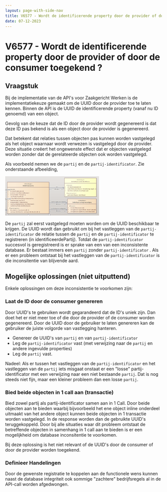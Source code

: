 ```yaml
---
layout: page-with-side-nav
title: V6577 - Wordt de identificerende property door de provider of door de consumer toegekend ? 
date: 07-12-2023
---
```


# V6577 - Wordt de identificerende property door de provider of door de consumer toegekend ? 

## Vraagstuk

Bij de implementatie van de API's voor Zaakgericht Werken is de implementatiekeuze gemaakt om de UUID door de provider toe te laten kennen. 
Binnen de API is de UUID de identificerende property (vanaf nu ID genoemd) van een object. 

Gevolg van de keuze dat de ID door de provider wordt gegenereerd is dat deze ID pas bekend is als een object door de provider is gegenereerd. 

Dat betekent dat relaties tussen objecten pas kunnen worden vastgelegd als het object waarnaar wordt verwezen is vastgelegd door de provider. 
Deze situatie creëert het ongewenste effect dat er objecten vastgelegd worden zonder dat de gerelateerde objecten ook worden vastgelegd. 

Als voorbeeld nemen we de `partij` en de `partij-identificator`. Zie onderstaande afbeelding,

<img src="../assets/6577-1.png" alt="Partij en Partij-identificator" width="60%"/>

De `partij` zal eerst vastgelegd moeten worden om de UUID beschikbaar te krijgen. De UUID wordt dan gebruikt om bij het vastleggen van de `partij-identificator` de relatie tussen de `partij` en de `partij-identificator` te registreren (in identificeerdePartij). 
Totdat de `partij-identificator` succesvol is geregistreerd is er sprake van een van een inconsistente database. Er bestaat immers een `partij` zonder `partij-identificator` . Als er een probleem ontstaat bij het vastleggen van de `partij-identificator` is die inconsitentie van blijvende aard. 

## Mogelijke oplossingen (niet uitputtend)

Enkele oplossingen om deze inconsistentie te voorkomen zijn:

### Laat de ID door de consumer genereren

Door UUID's te gebruiken wordt gegarandeerd dat de ID's uniek zijn. Dan doet het er niet meer toe of die door de provider of de consumer worden gegenereerd. 
Door de UUID door de gebruiker te laten genereren kan de gebruiker de juiste volgorde van vastlegging hanteren. 
  - Genereer de UUID's van `partij` en van `partij-identificator`
  - Leg de `partij-identificator` vast (met verwijzing naar de `partij` en andere ingevulde properties)
  - Leg de `partij` vast.

Nadeel: Als er tussen het vastleggen van de `partij-identificator` en het vastleggen van de `partij` iets misgaat onstaat er een "losse" partij-identificator met een verwijzing naar een niet bestaande `partij`. 
Dat is nog steeds niet fijn, maar een kleiner probleem dan een losse `partij`.   

### Bied beide objecten in 1 call aan (transactie)

Bied zowel partij als partij-identificator samen aan in 1 Call. 
Door beide objecten aan te bieden waarbij bijvoorbeeld het ene object inline onderdeel uitmaakt van het andere object kunnen beide objecten in 1 transactie worden vastgelegd. 
In de response worden dan de gebruikte UUID's teruggekoppeld.
Door bij alle situaties waar dit probleem ontstaat de betreffende objecten in samenhang in 1 call aan te bieden is er een mogelijkheid om database inconsitentie te voorkomen.

Bij deze oplossing is het niet relevant of de UUID's door de consumer of door de provider worden toegekend. 

### Definieer Handelingen

Door de gewenste registratie te koppelen aan de functionele wens kunnen naast de database integriteit ook sommige "zachtere" bedrijfsregels al in de API-call worden afgedwongen.


